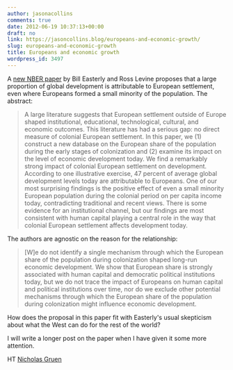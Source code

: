 ```yaml
---
author: jasonacollins
comments: true
date: 2012-06-19 10:37:13+00:00
draft: no
link: https://jasoncollins.blog/europeans-and-economic-growth/
slug: europeans-and-economic-growth
title: Europeans and economic growth
wordpress_id: 3497
---
```


A [new NBER paper](http://papers.nber.org/papers/w18162) by Bill Easterly and Ross Levine proposes that a large proportion of global development is attributable to European settlement, even where Europeans formed a small minority of the population. The abstract:


<blockquote>A large literature suggests that European settlement outside of Europe shaped institutional, educational, technological, cultural, and economic outcomes. This literature has had a serious gap: no direct measure of colonial European settlement. In this paper, we (1) construct a new database on the European share of the population during the early stages of colonization and (2) examine its impact on the level of economic development today. We find a remarkably strong impact of colonial European settlement on development. According to one illustrative exercise, 47 percent of average global development levels today are attributable to Europeans. One of our most surprising findings is the positive effect of even a small minority European population during the colonial period on per capita income today, contradicting traditional and recent views. There is some evidence for an institutional channel, but our findings are most consistent with human capital playing a central role in the way that colonial European settlement affects development today.</blockquote>


The authors are agnostic on the reason for the relationship:


<blockquote>[W]e do not identify a single mechanism through which the European share of the population during colonization shaped long-run economic development. We show that European share is strongly associated with human capital and democratic political institutions today, but we do not trace the impact of Europeans on human capital and political institutions over time, nor do we exclude other potential mechanisms through which the European share of the population during colonization might influence economic development.</blockquote>


How does the proposal in this paper fit with Easterly's usual skepticism about what the West can do for the rest of the world?

I will write a longer post on the paper when I have given it some more attention.

HT [Nicholas Gruen](http://clubtroppo.com.au/2012/06/19/europeans-you-cant-get-enough-of-them/)
